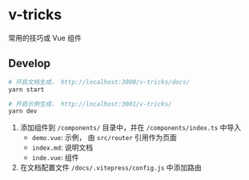 # v-tricks

常用的技巧或 Vue 组件

## Develop

```bash
# 开启文档生成， http://localhost:3000/v-tricks/docs/
yarn start

# 开启示例生成， http://localhost:3001/v-tricks/
yarn dev
```

1. 添加组件到 `/components/` 目录中，并在 `/components/index.ts` 中导入
   - `demo.vue`: 示例， 由 `src/router` 引用作为页面
   - `index.md`: 说明文档
   - `inde.vue`: 组件
2. 在文档配置文件 `/docs/.vitepress/config.js` 中添加路由
